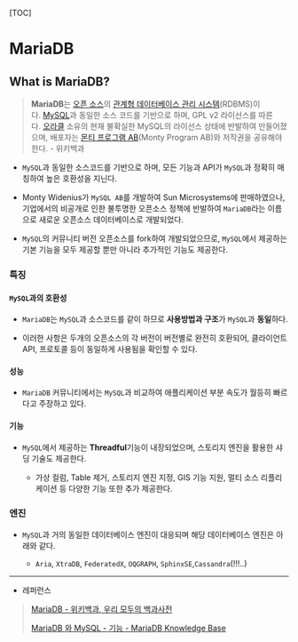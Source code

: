 [TOC]

# MariaDB

## What is MariaDB?

> **MariaDB**는 [오픈 소스](https://ko.wikipedia.org/wiki/%EC%98%A4%ED%94%88_%EC%86%8C%EC%8A%A4)의 [관계형 데이터베이스 관리 시스템](https://ko.wikipedia.org/wiki/%EA%B4%80%EA%B3%84%ED%98%95_%EB%8D%B0%EC%9D%B4%ED%84%B0%EB%B2%A0%EC%9D%B4%EC%8A%A4_%EA%B4%80%EB%A6%AC_%EC%8B%9C%EC%8A%A4%ED%85%9C "관계형 데이터베이스 관리 시스템")(RDBMS)이다. [MySQL](https://ko.wikipedia.org/wiki/MySQL "MySQL")과 동일한 소스 코드를 기반으로 하며, GPL v2 라이선스를 따른다. [오라클](https://ko.wikipedia.org/wiki/%EC%98%A4%EB%9D%BC%ED%81%B4 "오라클") 소유의 현재 불확실한 MySQL의 라이선스 상태에 반발하여 만들어졌으며, 배포자는 [몬티 프로그램 AB](https://ko.wikipedia.org/w/index.php?title=%EB%AA%AC%ED%8B%B0_%ED%94%84%EB%A1%9C%EA%B7%B8%EB%9E%A8_AB&action=edit&redlink=1 "몬티 프로그램 AB (없는 문서)")(Monty Program AB)와 저작권을 공유해야 한다. - 위키백과

- `MySQL`과 동일한 소스코드를 기반으로 하며, 모든 기능과 API가 `MySQL`과 정확히 매칭하여 높은 호환성을 지닌다.

- Monty Widenius가 `MySQL AB`를 개발하여  Sun Microsystems에 판매하였으나, 기업에서의 비공개로 인한 불투명한 오픈소스 정책에 반발하여 `MariaDB`라는 이름으로 새로운 오픈소스 데이터베이스로 개발되었다.

- `MySQL`의 커뮤니티 버전 오픈소스를 fork하여 개발되었으므로, `MySQL`에서 제공하는 기본 기능을 모두 제공할 뿐만 아니라 추가적인 기능도 제공한다.

### 특징

#### `MySQL`과의 호환성

- `MariaDB`는 `MySQL`과 소스코드를 같이 하므로 **사용방법과 구조**가 `MySQL`과 **동일**하다.

- 이러한 사항은 두개의 오픈소스의 각 버전이 버전별로 완전히 호환되어, 클라이언트 API, 프로토콜 등이 동일하게 사용됨을 확인할 수 있다.

#### 성능

- `MariaDB` 커뮤니티에서는 `MySQL`과 비교하여 애플리케이션 부분 속도가 월등히 빠르다고 주장하고 있다.

#### 기능

- `MySQL`에서 제공하는 **Threadful**기능이 내장되었으며, 스토리지 엔진을 활용한 샤딩 기술도 제공한다.
  
  - 가상 컬럼, Table 제거, 스토리지 엔진 지정, GIS 기능 지원, 멀티 소스 리플리케이션 등 다양한 기능 또한 추가 제공한다.

### 엔진

- `MySQL`과 거의 동일한 데이터베이스 엔진이 대응되며 해당 데이터베이스 엔진은 아래와 같다.
  
  - `Aria`, `XtraDB`, `FederatedX`, `OQGRAPH`, `SphinxSE`,`Cassandra`(!!!..)

---

- 레퍼런스

> [MariaDB - 위키백과, 우리 모두의 백과사전](https://ko.wikipedia.org/wiki/MariaDB)
> 
> [MariaDB 와 MySQL - 기능 - MariaDB Knowledge Base](https://mariadb.com/kb/ko/mariadb-vs-mysql-features/)
